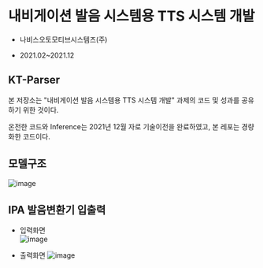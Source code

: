 # 내비게이션 발음 시스템용 TTS 시스템 개발
- 나비스오토모티브시스템즈(주)

- 2021.02~2021.12


## KT-Parser 
본 저장소는 "내비게이션 발음 시스템용 TTS 시스템 개발" 과제의 코드 및 성과를 공유하기 위한 것이다.

온전한 코드와 Inference는 2021년 12월 자로 기술이전을 완료하였고, 본 레포는 경량화한 코드이다.

## 모델구조
![image](https://user-images.githubusercontent.com/66815358/215965769-3aefad2e-2baf-49cb-8537-1f20d9939131.png)

## IPA 발음변환기 입출력
- 입력화면  
![image](https://user-images.githubusercontent.com/66815358/215966348-00e78650-6d29-44d3-a873-072d9dea81b0.png)

- 출력화면
 ![image](https://user-images.githubusercontent.com/66815358/215966428-eeb0c4b8-7948-49ed-8084-523aeef9efb2.png)
